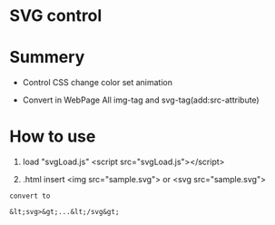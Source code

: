 SVG control
==


# Summery

  - Control CSS
    change color
    set animation

  - Convert in WebPage All img-tag and svg-tag(add:src-attribute)


# How to use

  1. load "svgLoad.js"
    &lt;script src="svgLoad.js"&gt;&lt;/script&gt;

  2. .html insert
    &lt;img src="sample.svg"&gt;
    or
    &lt;svg src="sample.svg"&gt;

    convert to

    &lt;svg>&gt;...&lt;/svg&gt;

